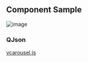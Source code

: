 ## Component Sample

![image](https://cdn.softtech.com.tr/ngsp-quick/nemo/dev/mdImages/VCarousel/VCarousel.png)


### QJson
<a href="https://cdn.softtech.com.tr/ngsp-quick/nemo/dev/mdScripts/VCarousel/vcarousel.js" target="_blank">vcarousel.js</a>